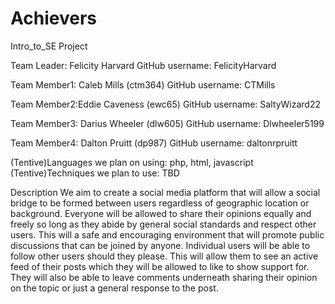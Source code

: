 # Achievers
Intro_to_SE Project

Team Leader: Felicity Harvard 
GitHub username: FelicityHarvard

Team Member1: Caleb Mills (ctm364)
GitHub username: CTMills

Team Member2:Eddie Caveness (ewc65)
GitHub username: SaltyWizard22

Team Member3: Darius Wheeler (dlw605)
GitHub username: Dlwheeler5199

Team Member4: Dalton Pruitt (dp987)
GitHub username: daltonrpruitt

(Tentive)Languages we plan on using: php, html, javascript 
(Tentive)Techniques we plan to use: TBD

Description
We aim to create a social media platform that will allow a social bridge to be formed between users regardless of geographic location or background. Everyone will be allowed to share their opinions equally and freely so long as they abide by general social standards and respect other users. This will a safe and encouraging environment that will promote public discussions that can be joined by anyone. Individual users will be able to follow other users should they please. This will allow them to see an active feed of their posts which they will be allowed to like to show support for. They will also be able to leave comments underneath sharing their opinion on the topic or just a general response to the post. 
